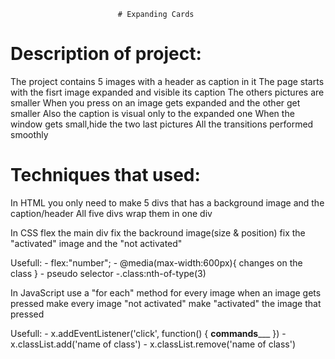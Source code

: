 							
							# Expanding Cards

# Description of project:  		
The project contains 5 images with a header as caption in it
The page starts with the fisrt image expanded and visible its caption 
The others pictures are smaller
When you press on an image gets expanded and the other get smaller
Also the caption is visual only to the expanded one
When the window gets small,hide the two last pictures
All the transitions performed smoothly

# Techniques that used:	
In HTML 
you only need to make 5 divs that has a background image and the caption/header
All five divs wrap them in one div

In CSS 
flex the main div
fix the backround image(size & position)
fix the "activated" image and the "not activated" 
				
Usefull: - flex:"number";
	 - @media(max-width:600px){
	    changes on the class
	   }
	 - pseudo selector
	 -.class:nth-of-type(3)


In JavaScript 
use a "for each" method for every image 
when an image gets pressed make every image "not activated"
make "activated" the image that pressed
					
Usefull: -  x.addEventListener('click', function() {
		  ____commands_______
	    })
 	 -  x.classList.add('name of class')
	 -  x.classList.remove('name of class')





